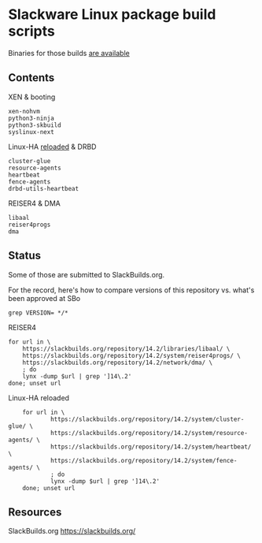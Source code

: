 # Slackware Linux package build scripts

Binaries for those builds [are available](https://lab.nethence.com/slackbuilds/)

## Contents

XEN & booting

	xen-nohvm
	python3-ninja
	python3-skbuild
	syslinux-next

Linux-HA [reloaded](https://pub.nethence.com/server/linuxha-oldschool) & DRBD

	cluster-glue
	resource-agents
	heartbeat
	fence-agents
	drbd-utils-heartbeat

REISER4 & DMA

	libaal
	reiser4progs
	dma

## Status

Some of those are submitted to SlackBuilds.org.

For the record, here's how to compare versions of this repository vs. what's been approved at SBo

	grep VERSION= */*

<!--
XEN & booting
-->

REISER4

	for url in \
		https://slackbuilds.org/repository/14.2/libraries/libaal/ \
		https://slackbuilds.org/repository/14.2/system/reiser4progs/ \
		https://slackbuilds.org/repository/14.2/network/dma/ \
		; do
		lynx -dump $url | grep ']14\.2'
	done; unset url

Linux-HA reloaded

        for url in \
                https://slackbuilds.org/repository/14.2/system/cluster-glue/ \
                https://slackbuilds.org/repository/14.2/system/resource-agents/ \
                https://slackbuilds.org/repository/14.2/system/heartbeat/ \
                https://slackbuilds.org/repository/14.2/system/fence-agents/ \
                ; do
                lynx -dump $url | grep ']14\.2'
        done; unset url

## Resources

SlackBuilds.org
https://slackbuilds.org/

